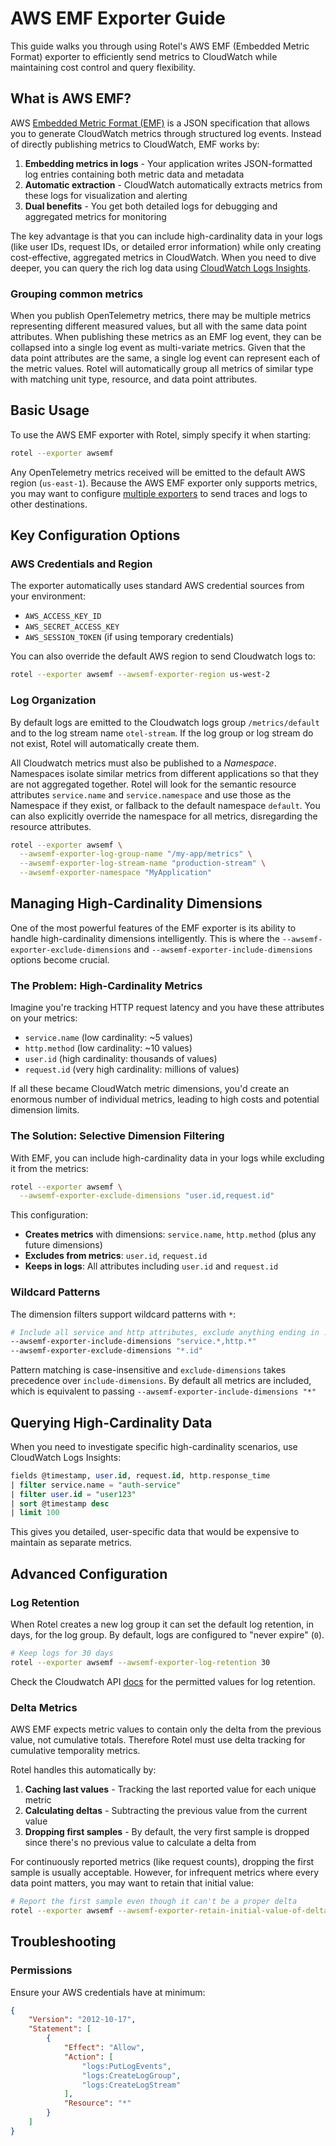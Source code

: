 # AWS EMF Exporter Guide

This guide walks you through using Rotel's AWS EMF (Embedded Metric Format) exporter to efficiently send metrics to CloudWatch while maintaining cost control and query flexibility.

## What is AWS EMF?

AWS [Embedded Metric Format (EMF)](https://docs.aws.amazon.com/AmazonCloudWatch/latest/monitoring/CloudWatch_Embedded_Metric_Format_Specification.html) is a JSON specification that allows you to generate CloudWatch metrics through structured log events. Instead of directly publishing metrics to CloudWatch, EMF works by:

1. **Embedding metrics in logs** - Your application writes JSON-formatted log entries containing both metric data and metadata
2. **Automatic extraction** - CloudWatch automatically extracts metrics from these logs for visualization and alerting
3. **Dual benefits** - You get both detailed logs for debugging and aggregated metrics for monitoring

The key advantage is that you can include high-cardinality data in your logs (like user IDs, request IDs, or detailed error information) while only creating cost-effective, aggregated metrics in CloudWatch. When you need to dive deeper, you can query the rich log data using [CloudWatch Logs Insights](https://docs.aws.amazon.com/AmazonCloudWatch/latest/logs/AnalyzingLogData.html).

### Grouping common metrics

When you publish OpenTelemetry metrics, there may be multiple metrics representing different measured values, but all with the same data point attributes. When publishing these
metrics as an EMF log event, they can be collapsed into a single log event as multi-variate metrics. Given that the data point attributes are the same, a single log event can
represent each of the metric values. Rotel will automatically group all metrics of similar type with matching unit type, resource, and data point attributes.

## Basic Usage

To use the AWS EMF exporter with Rotel, simply specify it when starting:

```bash
rotel --exporter awsemf
```

Any OpenTelemetry metrics received will be emitted to the default AWS region (`us-east-1`). Because the AWS EMF exporter only supports
metrics, you may want to configure [multiple exporters](/docs/configuration/multiple-exporters) to send traces and logs to other destinations.

## Key Configuration Options

### AWS Credentials and Region

The exporter automatically uses standard AWS credential sources from your environment:
- `AWS_ACCESS_KEY_ID`
- `AWS_SECRET_ACCESS_KEY`
- `AWS_SESSION_TOKEN` (if using temporary credentials)

You can also override the default AWS region to send Cloudwatch logs to:

```bash
rotel --exporter awsemf --awsemf-exporter-region us-west-2
```

### Log Organization

By default logs are emitted to the Cloudwatch logs group `/metrics/default` and to the log stream name `otel-stream`. If the log
group or log stream do not exist, Rotel will automatically create them.

All Cloudwatch metrics must also be published to a _Namespace_. Namespaces isolate similar metrics from different applications so that
they are not aggregated together. Rotel will look for the semantic resource attributes `service.name` and `service.namespace` and
use those as the Namespace if they exist, or fallback to the default namespace `default`. You can also explicitly override the
namespace for all metrics, disregarding the resource attributes.

```bash
rotel --exporter awsemf \
  --awsemf-exporter-log-group-name "/my-app/metrics" \
  --awsemf-exporter-log-stream-name "production-stream" \
  --awsemf-exporter-namespace "MyApplication"
```

## Managing High-Cardinality Dimensions

One of the most powerful features of the EMF exporter is its ability to handle high-cardinality dimensions intelligently. This is where the `--awsemf-exporter-exclude-dimensions` and `--awsemf-exporter-include-dimensions` options become crucial.

### The Problem: High-Cardinality Metrics

Imagine you're tracking HTTP request latency and you have these attributes on your metrics:
- `service.name` (low cardinality: ~5 values)
- `http.method` (low cardinality: ~10 values)
- `user.id` (high cardinality: thousands of values)
- `request.id` (very high cardinality: millions of values)

If all these became CloudWatch metric dimensions, you'd create an enormous number of individual metrics, leading to high costs and potential dimension limits.

### The Solution: Selective Dimension Filtering

With EMF, you can include high-cardinality data in your logs while excluding it from the metrics:

```bash
rotel --exporter awsemf \
  --awsemf-exporter-exclude-dimensions "user.id,request.id"
```

This configuration:
- **Creates metrics** with dimensions: `service.name`, `http.method` (plus any future dimensions)
- **Excludes from metrics**: `user.id`, `request.id`
- **Keeps in logs**: All attributes including `user.id` and `request.id`

### Wildcard Patterns

The dimension filters support wildcard patterns with `*`:

```bash
# Include all service and http attributes, exclude anything ending in .id
--awsemf-exporter-include-dimensions "service.*,http.*"
--awsemf-exporter-exclude-dimensions "*.id"
```

Pattern matching is case-insensitive and `exclude-dimensions` takes precedence over `include-dimensions`. By default all metrics are included,
which is equivalent to passing `--awsemf-exporter-include-dimensions "*"`

## Querying High-Cardinality Data

When you need to investigate specific high-cardinality scenarios, use CloudWatch Logs Insights:

```sql
fields @timestamp, user.id, request.id, http.response_time
| filter service.name = "auth-service" 
| filter user.id = "user123"
| sort @timestamp desc
| limit 100
```

This gives you detailed, user-specific data that would be expensive to maintain as separate metrics.

## Advanced Configuration

### Log Retention

When Rotel creates a new log group it can set the default log retention, in days, for the log group. By default,
logs are configured to "never expire" (`0`).

```bash
# Keep logs for 30 days
rotel --exporter awsemf --awsemf-exporter-log-retention 30
```

Check the Cloudwatch API [docs](https://docs.aws.amazon.com/AmazonCloudWatchLogs/latest/APIReference/API_PutRetentionPolicy.html) for the
permitted values for log retention.

### Delta Metrics

AWS EMF expects metric values to contain only the delta from the previous value, not cumulative totals. Therefore Rotel must use delta tracking for cumulative temporality metrics.

Rotel handles this automatically by:
1. **Caching last values** - Tracking the last reported value for each unique metric
2. **Calculating deltas** - Subtracting the previous value from the current value
3. **Dropping first samples** - By default, the very first sample is dropped since there's no previous value to calculate a delta from

For continuously reported metrics (like request counts), dropping the first sample is usually acceptable. However, for infrequent metrics where every data point matters, you may want to retain that initial value:

```bash
# Report the first sample even though it can't be a proper delta
rotel --exporter awsemf --awsemf-exporter-retain-initial-value-of-delta-metric true
```

## Troubleshooting

### Permissions

Ensure your AWS credentials have at minimum:
```json
{
    "Version": "2012-10-17",
    "Statement": [
        {
            "Effect": "Allow",
            "Action": [
                "logs:PutLogEvents",
                "logs:CreateLogGroup",
                "logs:CreateLogStream"
            ],
            "Resource": "*"
        }
    ]
}
```
